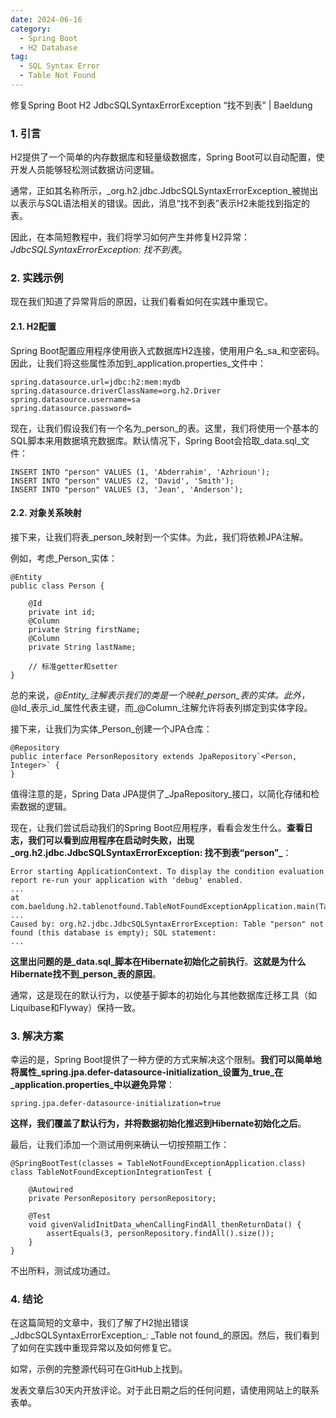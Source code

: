 ```yaml
---
date: 2024-06-16
category:
  - Spring Boot
  - H2 Database
tag:
  - SQL Syntax Error
  - Table Not Found
---
```

修复Spring Boot H2 JdbcSQLSyntaxErrorException “找不到表” | Baeldung

### 1. 引言

H2提供了一个简单的内存数据库和轻量级数据库，Spring Boot可以自动配置，使开发人员能够轻松测试数据访问逻辑。

通常，正如其名称所示，_org.h2.jdbc.JdbcSQLSyntaxErrorException_被抛出以表示与SQL语法相关的错误。因此，消息“找不到表”表示H2未能找到指定的表。

因此，在本简短教程中，我们将学习如何产生并修复H2异常：_JdbcSQLSyntaxErrorException: 找不到表_。

### 2. 实践示例

现在我们知道了异常背后的原因，让我们看看如何在实践中重现它。

#### 2.1. H2配置

Spring Boot配置应用程序使用嵌入式数据库H2连接，使用用户名_sa_和空密码。因此，让我们将这些属性添加到_application.properties_文件中：

```
spring.datasource.url=jdbc:h2:mem:mydb
spring.datasource.driverClassName=org.h2.Driver
spring.datasource.username=sa
spring.datasource.password=
```

现在，让我们假设我们有一个名为_person_的表。这里，我们将使用一个基本的SQL脚本来用数据填充数据库。默认情况下，Spring Boot会拾取_data.sql_文件：

```
INSERT INTO "person" VALUES (1, 'Abderrahim', 'Azhrioun');
INSERT INTO "person" VALUES (2, 'David', 'Smith');
INSERT INTO "person" VALUES (3, 'Jean', 'Anderson');
```

#### 2.2. 对象关系映射

接下来，让我们将表_person_映射到一个实体。为此，我们将依赖JPA注解。

例如，考虑_Person_实体：

```
@Entity
public class Person {

    @Id
    private int id;
    @Column
    private String firstName;
    @Column
    private String lastName;

    // 标准getter和setter
}
```

总的来说，_@Entity_注解表示我们的类是一个映射_person_表的实体。此外，_@Id_表示_id_属性代表主键，而_@Column_注解允许将表列绑定到实体字段。

接下来，让我们为实体_Person_创建一个JPA仓库：

```
@Repository
public interface PersonRepository extends JpaRepository`<Person, Integer>` {
}
```

值得注意的是，Spring Data JPA提供了_JpaRepository_接口，以简化存储和检索数据的逻辑。

现在，让我们尝试启动我们的Spring Boot应用程序，看看会发生什么。**查看日志，我们可以看到应用程序在启动时失败，出现_org.h2.jdbc.JdbcSQLSyntaxErrorException: 找不到表“person”_**：

```
Error starting ApplicationContext. To display the condition evaluation report re-run your application with 'debug' enabled.
...
at com.baeldung.h2.tablenotfound.TableNotFoundExceptionApplication.main(TableNotFoundExceptionApplication.java:10)
...
Caused by: org.h2.jdbc.JdbcSQLSyntaxErrorException: Table "person" not found (this database is empty); SQL statement:
...
```

**这里出问题的是_data.sql_脚本在Hibernate初始化之前执行**。**这就是为什么Hibernate找不到_person_表的原因**。

通常，这是现在的默认行为，以使基于脚本的初始化与其他数据库迁移工具（如Liquibase和Flyway）保持一致。

### 3. 解决方案

幸运的是，Spring Boot提供了一种方便的方式来解决这个限制。**我们可以简单地将属性_spring.jpa.defer-datasource-initialization_设置为_true_在_application.properties_中以避免异常**：

```
spring.jpa.defer-datasource-initialization=true
```

**这样，我们覆盖了默认行为，并将数据初始化推迟到Hibernate初始化之后**。

最后，让我们添加一个测试用例来确认一切按预期工作：

```
@SpringBootTest(classes = TableNotFoundExceptionApplication.class)
class TableNotFoundExceptionIntegrationTest {

    @Autowired
    private PersonRepository personRepository;

    @Test
    void givenValidInitData_whenCallingFindAll_thenReturnData() {
        assertEquals(3, personRepository.findAll().size());
    }
}
```

不出所料，测试成功通过。

### 4. 结论

在这篇简短的文章中，我们了解了H2抛出错误_JdbcSQLSyntaxErrorException_: _Table not found_的原因。然后，我们看到了如何在实践中重现异常以及如何修复它。

如常，示例的完整源代码可在GitHub上找到。

发表文章后30天内开放评论。对于此日期之后的任何问题，请使用网站上的联系表单。